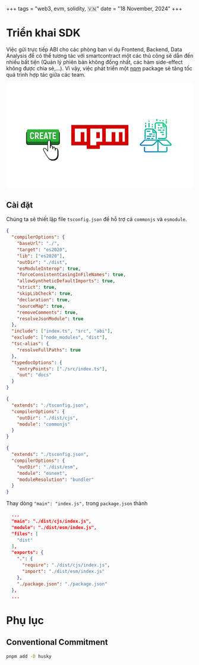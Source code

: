 +++
tags = "web3, evm, solidity, 🇻🇳"
date = "18 November, 2024"
+++

# Triển khai SDK

Việc gửi trực tiếp ABI cho các phòng ban ví dụ Frontend, Backend, Data Analysis để có thể tương tác với smartcontract một các thủ công sẽ dẫn đến nhiều bất tiện (Quản lý phiên bản không đồng nhất, các hàm side-effect không được chia sẻ,...). Vì vậy, việc phát triển một [npm](https://www.npmjs.com/) package sẽ tăng tốc quá trình hợp tác giữa các team.

![npmjs.com](./npmjs.webp)

## Cài đặt

Chúng ta sẽ thiết lập file `tsconfig.json` để hỗ trợ cả `commonjs` và `esmodule`.

```json label="tsconfig.json" group="ts"
{
  "compilerOptions": {
    "baseUrl": "./",
    "target": "es2020",
    "lib": ["es2020"],
    "outDir": "./dist",
    "esModuleInterop": true,
    "forceConsistentCasingInFileNames": true,
    "allowSyntheticDefaultImports": true,
    "strict": true,
    "skipLibCheck": true,
    "declaration": true,
    "sourceMap": true,
    "removeComments": true,
    "resolveJsonModule": true
  },
  "include": ["index.ts", "src", "abi"],
  "exclude": ["node_modules", "dist"],
  "tsc-alias": {
    "resolveFullPaths": true
  },
  "typedocOptions": {
    "entryPoints": ["./src/index.ts"],
    "out": "docs"
  }
}
```

```json label="tsconfig.cjs.json" group="ts"
{
  "extends": "./tsconfig.json",
  "compilerOptions": {
    "outDir": "./dist/cjs",
    "module": "commonjs"
  }
}
```

```json label="tsconfig.esm.json" group="ts"
{
  "extends": "./tsconfig.json",
  "compilerOptions": {
    "outDir": "./dist/esm",
    "module": "esnext",
    "moduleResolution": "bundler"
  }
}
```

Thay dòng `"main": "index.js",` trong `package.json` thành

```json label="package.json" group="package"
  ...
  "main": "./dist/cjs/index.js",
  "module": "./dist/esm/index.js",
  "files": [
    "dist"
  ],
  "exports": {
    ".": {
      "require": "./dist/cjs/index.js",
      "import": "./dist/esm/index.js"
    },
    "./package.json": "./package.json"
  },
  ...
```

# Phụ lục

## Conventional Commitment

```bash
pnpm add -D husky
```
